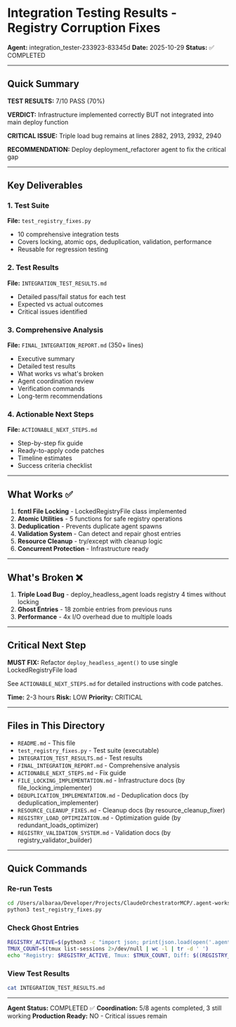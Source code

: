 # Integration Testing Results - Registry Corruption Fixes

**Agent:** integration_tester-233923-83345d
**Date:** 2025-10-29
**Status:** ✅ COMPLETED

---

## Quick Summary

**TEST RESULTS:** 7/10 PASS (70%)

**VERDICT:** Infrastructure implemented correctly BUT not integrated into main deploy function

**CRITICAL ISSUE:** Triple load bug remains at lines 2882, 2913, 2932, 2940

**RECOMMENDATION:** Deploy deployment_refactorer agent to fix the critical gap

---

## Key Deliverables

### 1. Test Suite
**File:** `test_registry_fixes.py`
- 10 comprehensive integration tests
- Covers locking, atomic ops, deduplication, validation, performance
- Reusable for regression testing

### 2. Test Results
**File:** `INTEGRATION_TEST_RESULTS.md`
- Detailed pass/fail status for each test
- Expected vs actual outcomes
- Critical issues identified

### 3. Comprehensive Analysis
**File:** `FINAL_INTEGRATION_REPORT.md` (350+ lines)
- Executive summary
- Detailed test results
- What works vs what's broken
- Agent coordination review
- Verification commands
- Long-term recommendations

### 4. Actionable Next Steps
**File:** `ACTIONABLE_NEXT_STEPS.md`
- Step-by-step fix guide
- Ready-to-apply code patches
- Timeline estimates
- Success criteria checklist

---

## What Works ✅

1. **fcntl File Locking** - LockedRegistryFile class implemented
2. **Atomic Utilities** - 5 functions for safe registry operations
3. **Deduplication** - Prevents duplicate agent spawns
4. **Validation System** - Can detect and repair ghost entries
5. **Resource Cleanup** - try/except with cleanup logic
6. **Concurrent Protection** - Infrastructure ready

---

## What's Broken ❌

1. **Triple Load Bug** - deploy_headless_agent loads registry 4 times without locking
2. **Ghost Entries** - 18 zombie entries from previous runs
3. **Performance** - 4x I/O overhead due to multiple loads

---

## Critical Next Step

**MUST FIX:** Refactor `deploy_headless_agent()` to use single LockedRegistryFile load

See `ACTIONABLE_NEXT_STEPS.md` for detailed instructions with code patches.

**Time:** 2-3 hours
**Risk:** LOW
**Priority:** CRITICAL

---

## Files in This Directory

- `README.md` - This file
- `test_registry_fixes.py` - Test suite (executable)
- `INTEGRATION_TEST_RESULTS.md` - Test results
- `FINAL_INTEGRATION_REPORT.md` - Comprehensive analysis
- `ACTIONABLE_NEXT_STEPS.md` - Fix guide
- `FILE_LOCKING_IMPLEMENTATION.md` - Infrastructure docs (by file_locking_implementer)
- `DEDUPLICATION_IMPLEMENTATION.md` - Deduplication docs (by deduplication_implementer)
- `RESOURCE_CLEANUP_FIXES.md` - Cleanup docs (by resource_cleanup_fixer)
- `REGISTRY_LOAD_OPTIMIZATION.md` - Optimization guide (by redundant_loads_optimizer)
- `REGISTRY_VALIDATION_SYSTEM.md` - Validation docs (by registry_validator_builder)

---

## Quick Commands

### Re-run Tests
```bash
cd /Users/albaraa/Developer/Projects/ClaudeOrchestratorMCP/.agent-workspace/TASK-20251029-233824-9cd33bdd/output
python3 test_registry_fixes.py
```

### Check Ghost Entries
```bash
REGISTRY_ACTIVE=$(python3 -c "import json; print(json.load(open('.agent-workspace/registry/GLOBAL_REGISTRY.json'))['active_agents'])")
TMUX_COUNT=$(tmux list-sessions 2>/dev/null | wc -l | tr -d ' ')
echo "Registry: $REGISTRY_ACTIVE, Tmux: $TMUX_COUNT, Diff: $((REGISTRY_ACTIVE - TMUX_COUNT))"
```

### View Test Results
```bash
cat INTEGRATION_TEST_RESULTS.md
```

---

**Agent Status:** COMPLETED ✅
**Coordination:** 5/8 agents completed, 3 still working
**Production Ready:** NO - Critical issues remain
